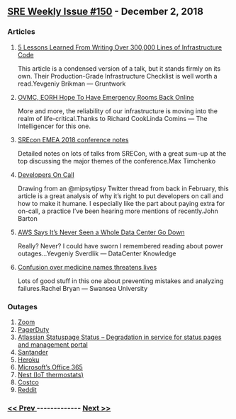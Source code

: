 ## [SRE Weekly Issue #150](https://sreweekly.com/sre-weekly-issue-150/) - December 2, 2018
### Articles

1. [5 Lessons Learned From Writing Over 300,000 Lines of Infrastructure Code](https://blog.gruntwork.io/5-lessons-learned-from-writing-over-300-000-lines-of-infrastructure-code-36ba7fadeac1)

    This article is a condensed version of a talk, but it stands firmly on its own. Their Production-Grade Infrastructure Checklist is well worth a read.Yevgeniy Brikman — Gruntwork
1. [ OVMC, EORH Hope To Have Emergency Rooms Back Online](http://www.theintelligencer.net/news/community/2018/11/ohio-valley-medical-center-and-east-ohio-regional-hospital-hope-to-have-emergency-rooms-back-online/)

    More and more, the reliability of our infrastructure is moving into the realm of life-critical.Thanks to Richard CookLinda Comins — The Intelligencer for this one.
1. [SREcon EMEA 2018 conference notes](http://maxvt.net/post/2018/srecon-emea/)

    Detailed notes on lots of talks from SRECon, with a great sum-up at the top discussing the major themes of the conference.Max Timchenko
1. [Developers On Call](https://johnbarton.co/posts/developers-on-call)

    Drawing from an @mipsytipsy Twitter thread from back in February, this article is a great analysis of why it’s right to put developers on call and how to make it humane. I especially like the part about paying extra for on-call, a practice I’ve been hearing more mentions of recently.John Barton
1. [AWS Says It’s Never Seen a Whole Data Center Go Down](https://www.datacenterknowledge.com/amazon/aws-says-it-s-never-seen-whole-data-center-go-down)

    Really? Never? I could have sworn I remembered reading about power outages…Yevgeniy Sverdlik — DataCenter Knowledge
1. [Confusion over medicine names threatens lives](http://theconversation.com/confusion-over-medicine-names-threatens-lives-106569)

    Lots of good stuff in this one about preventing mistakes and analyzing failures.Rachel Bryan — Swansea University
### Outages

1. [Zoom](https://status.zoom.us/)
1. [PagerDuty](https://status.pagerduty.com/incidents/k16thkm2sy3l)
1. [Atlassian Statuspage Status – Degradation in service for status pages and management portal](https://metastatuspage.com/incidents/5x7p4zyrqs6q)
1. [Santander](https://www.express.co.uk/life-style/science-technology/1052526/Santander-down-online-banking-not-working-app-issues)
1. [Heroku](http://feedproxy.google.com/~r/HerokuStatus/~3/mKx7AQoVJeQ/1680)
1. [Microsoft’s Office 365](https://nakedsecurity.sophos.com/2018/11/29/microsofts-office-365-mfa-security-crashes-for-second-time/)
1. [Nest (IoT thermostats)](https://9to5google.com/2018/11/27/psa-its-not-just-you-nest-service-is-currently-down/)
1. [Costco](https://www.newsweek.com/costco-down-website-not-working-outage-sign-1233894)
1. [Reddit](https://reddit.statuspage.io/incidents/y5zs66jnzfjl)

### [ << Prev ](sreweekly-149.md) ------------- [ Next >> ](sreweekly-151.md)